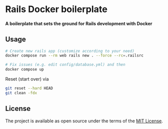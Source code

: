 # Rails Docker boilerplate

#### A boilerplate that sets the ground for Rails development with Docker

## Usage

```sh
# Create new rails app (customize according to your need)
docker compose run --rm web rails new . --force --rc=.railsrc

# Fix issues (e.g. edit config/database.yml) and then
docker compose up
```

Reset (start over) via
```sh
git reset --hard HEAD
git clean -fdx
```

## License

The project is available as open source under the terms of the [MIT License](http://opensource.org/licenses/MIT).
